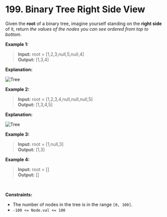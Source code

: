 # 199. Binary Tree Right Side View

Given the **root** of a binary tree, imagine yourself standing on the **right side** of it, return *the values of the nodes you can see ordered from top to bottom*.

**Example 1:**

>**Input:** root = [1,2,3,null,5,null,4] <br>
**Output:** [1,3,4] <br>

**Explanation:**

![Tree](https://assets.leetcode.com/uploads/2024/11/24/tmpd5jn43fs-1.png)

**Example 2:**

>**Input:** root = [1,2,3,4,null,null,null,5] <br>
**Output:** [1,3,4,5] <br>

**Explanation:**

![Tree](https://assets.leetcode.com/uploads/2024/11/24/tmpkpe40xeh-1.png)

**Example 3:**

>**Input:** root = [1,null,3] <br>
**Output:** [1,3]

**Example 4:**

>**Input:** root = [] <br>
**Output:** []

 
<br>

**Constraints:**

- The number of nodes in the tree is in the range `[0, 100]`.
- `-100 <= Node.val <= 100`